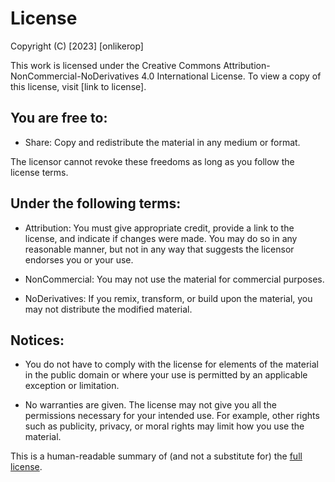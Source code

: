# License

Copyright (C) [2023] [onlikerop]

This work is licensed under the Creative Commons Attribution-NonCommercial-NoDerivatives 4.0 International License. To view a copy of this license, visit [link to license].

## You are free to:

- Share: Copy and redistribute the material in any medium or format.

The licensor cannot revoke these freedoms as long as you follow the license terms.

## Under the following terms:

- Attribution: You must give appropriate credit, provide a link to the license, and indicate if changes were made. You may do so in any reasonable manner, but not in any way that suggests the licensor endorses you or your use.

- NonCommercial: You may not use the material for commercial purposes.

- NoDerivatives: If you remix, transform, or build upon the material, you may not distribute the modified material.

## Notices:

- You do not have to comply with the license for elements of the material in the public domain or where your use is permitted by an applicable exception or limitation.

- No warranties are given. The license may not give you all the permissions necessary for your intended use. For example, other rights such as publicity, privacy, or moral rights may limit how you use the material.

This is a human-readable summary of (and not a substitute for) the [full license](https://creativecommons.org/licenses/by-nc-nd/4.0/).
